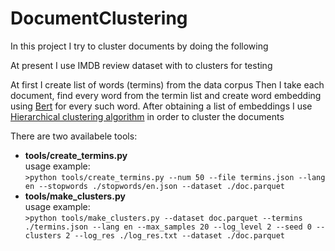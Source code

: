 # DocumentClustering

In this project I try to cluster documents by doing the following  

At present I use IMDB review dataset with to clusters for testing  

At first I create list of words (termins) from the data corpus 
Then I take each document, find every word from the termin list and create 
word embedding using [Bert](https://huggingface.co/docs/transformers/model_doc/bert) for every such word. After obtaining a list of embeddings I 
use [Hierarchical clustering algorithm](https://en.wikipedia.org/wiki/Hierarchical_clustering) in order to cluster 
the documents

There are two availabele tools:
- **tools/create_termins.py**  
usage example:  
```>python tools/create_termins.py --num 50 --file termins.json --lang en --stopwords ./stopwords/en.json --dataset ./doc.parquet```  
- **tools/make_clusters.py**  
usage example:  
```>python tools/make_clusters.py --dataset doc.parquet --termins ./termins.json --lang en --max_samples 20 --log_level 2 --seed 0 --clusters 2 --log_res ./log_res.txt --dataset ./doc.parquet ```

